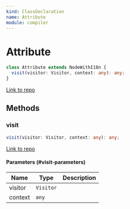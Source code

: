 ```yaml
---
kind: ClassDeclaration
name: Attribute
module: compiler
---
```


# Attribute

```ts
class Attribute extends NodeWithI18n {
  visit(visitor: Visitor, context: any): any;
}
```

[Link to repo](https://github.com/timdeschryver/angular/blob/master/packages/compiler/src/ml_parser/ast.ts#L53-L62)

## Methods

### visit

```ts
visit(visitor: Visitor, context: any): any;
```

[Link to repo](https://github.com/timdeschryver/angular/blob/master/packages/compiler/src/ml_parser/ast.ts#L59-L61)

#### Parameters (#visit-parameters)

| Name    | Type      | Description |
| ------- | --------- | ----------- |
| visitor | `Visitor` |             |
| context | `any`     |             |
